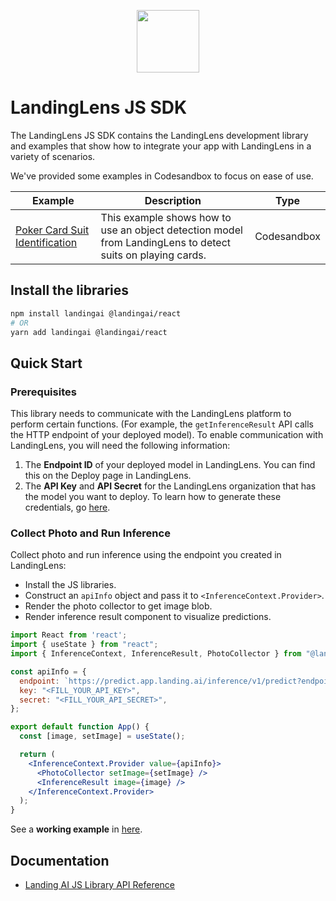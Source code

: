 <p align="center">
  <img width="100" height="100" src="https://github.com/landing-ai/landingai-python/raw/main/assets/avi-logo.png">
</p>

# LandingLens JS SDK
The LandingLens JS SDK contains the LandingLens development library and examples that show how to integrate your app with LandingLens in a variety of scenarios.

We've provided some examples in Codesandbox to focus on ease of use.

<!-- Generated using https://www.tablesgenerator.com/markdown_tables -->

| Example | Description | Type |
|---|---|---|
| [Poker Card Suit Identification](https://codesandbox.io/s/eloquent-tesla-yzsbsk?file=/src/App.js) | This example shows how to use an object detection model from LandingLens to detect suits on playing cards. | Codesandbox |

## Install the libraries

```bash
npm install landingai @landingai/react
# OR
yarn add landingai @landingai/react
```

## Quick Start

### Prerequisites

This library needs to communicate with the LandingLens platform to perform certain functions. (For example, the `getInferenceResult` API calls the HTTP endpoint of your deployed model). To enable communication with LandingLens, you will need the following information:

1. The **Endpoint ID** of your deployed model in LandingLens. You can find this on the Deploy page in LandingLens.
2. The **API Key** and **API Secret** for the LandingLens organization that has the model you want to deploy. To learn how to generate these credentials, go [here](https://support.landing.ai/docs/api-key-and-api-secret).

### Collect Photo and Run Inference
Collect photo and run inference using the endpoint you created in LandingLens:

- Install the JS libraries.
- Construct an `apiInfo` object and pass it to `<InferenceContext.Provider>`.
- Render the photo collector to get image blob.
- Render inference result component to visualize predictions.

```jsx
import React from 'react';
import { useState } from "react";
import { InferenceContext, InferenceResult, PhotoCollector } from "@landingai/react";

const apiInfo = {
  endpoint: `https://predict.app.landing.ai/inference/v1/predict?endpoint_id=<FILL_YOUR_INFERENCE_ENDPOINT_ID>`,
  key: "<FILL_YOUR_API_KEY>",
  secret: "<FILL_YOUR_API_SECRET>",
};

export default function App() {
  const [image, setImage] = useState();

  return (
    <InferenceContext.Provider value={apiInfo}>
      <PhotoCollector setImage={setImage} />
      <InferenceResult image={image} />
    </InferenceContext.Provider>
  );
}
```

See a **working example** in [here](https://codesandbox.io/s/eloquent-tesla-yzsbsk?file=/src/App.js).

## Documentation

-  [Landing AI JS Library API Reference](https://landing-ai.github.io/landingai-js/)